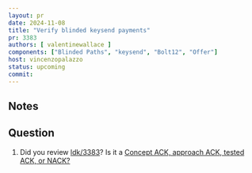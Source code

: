 ```yaml
---
layout: pr
date: 2024-11-08
title: "Verify blinded keysend payments"
pr: 3383
authors: [ valentinewallace ]
components: ["Blinded Paths", "keysend", "Bolt12", "Offer"]
host: vincenzopalazzo
status: upcoming
commit:
---
```


## Notes

## Question

1. Did you review [ldk/3383](https://github.com/lightningdevkit/rust-lightning/pull/3383)? Is it a [Concept ACK, approach ACK, tested ACK, or NACK?](https://github.com/lightningdevkit/rust-lightning/blob/master/CONTRIBUTING.md#peer-review)

[ldk/3383]: https://github.com/lightningdevkit/rust-lightning/pull/3383
